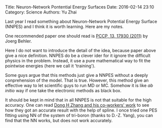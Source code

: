 Title: Neuron-Network Pontential Energy Surfaces
Date: 2016-02-14 23:10
Category: Science
Authors: Yu Zhai

<p>Last year I read something about Neuron-Network Potential Energy Surface (NNPES) and I think it is worth learning.
Here are my notes.</p>
<p>One recommended paper one should read is <a href="http://dx.doi.org/10.1039/c1cp21668f">PCCP, 13, 17930 (2011)</a> by Joerg Behler.</p>
<p>Here I do not want to introduce the detail of the idea, because paper above give a nice definition.  NNPES do be a clever ider for it ignore the difficult physics in the problem.  Instead, it use a pure mathematical way to fit the pointwise energies (here we call it 'training').</p>
<p>Some guys argue that this methods just give a NNPES without a deeply conprehension of the model.  That is true.  However, this method give an effective way to let scientific guys to run MD or MC.  Somehow it is like <em>ab initio</em> way if one take the electronic methods as black box.</p>
<p>It should be kept in mind that in all NNPES is not that suitable for the high accuracy.  One can read <a href="http://dx.doi.org/10.1063/1.4904546">Dong H Zhang and his co-workers' work</a> to see how they got an accurate result with the help of spline.  I once tried one PES fitting using NN of the system of tri-boron (thanks to D.-Z. Yang), you can find that the NN works, but does not work accurately.  </p>
    
